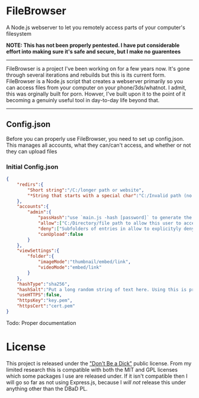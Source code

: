 # FileBrowser
A Node.js webserver to let you remotely access parts of your computer's filesystem

**NOTE: This has not been properly pentested. I have put considerable effort into making sure it's safe and secure, but I make no guarentees**

---

FileBrowser is a project I've been working on for a few years now. It's gone through several iterations and rebuilds but this is its current form. FileBrowser is a Node.js script that creates a webserver primarily so you can access files from your computer on your phone/3ds/whatnot. I admit, this was orginally built for porn. Howver, I've built upon it to the point of it becoming a genuinly useful tool in day-to-day life beyond that.

---

## Config.json

Before you can properly use FileBrowser, you need to set up config.json. This manages all accounts, what they can/can't access, and whether or not they can upload files

### Initial Config.json

```JSON
{
	"redirs":{
		"Short string":"/C:/longer path or website",
		"*String that starts with a special char":"C:/Invalid path (no leading `/` = attempts to redirect to file:// protocol)"
	},
	"accounts":{
		"admin":{
			"passHash":"use `main.js -hash [password]` to generate the string to put here *after* setting the hashSalt",
			"allow":["C:/Directory/file path to allow this user to access", "use a blank string to allow everything (bad idea)"],
			"deny":["Subfolders of entries in allow to explicityly deny"],
			"canUpload":false
		}
	},
	"viewSettings":{
		"folder":{
			"imageMode":"thumbnail/embed/link",
			"videoMode":"embed/link"
		}
	},
	"hashType":"sha256",
	"hashSalt":"Put a long random string of text here. Using this is probably fine but not advised",
	"useHTTPS":false,
	"httpsKey":"key.pem",
	"httpsCert":"cert.pem"
}
```

Todo: Proper documentation

# License

This project is released under the ["Don't Be a Dick"](https://dbad-license.org) public license. From my limited research this is compatible with both the MIT and GPL licenses which some packages I use are released under. If it isn't compatible then I will go so far as not using Express.js, because I *will not* release this under anything other than the DBaD PL.